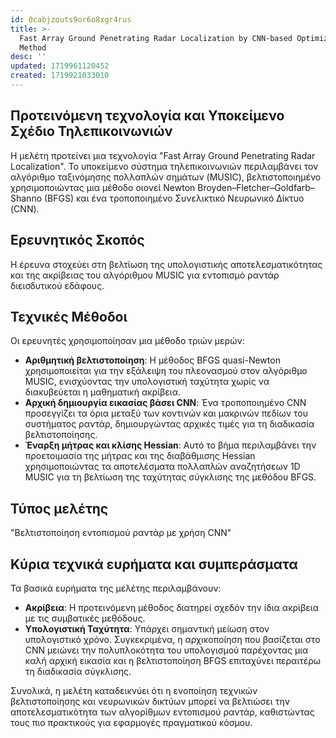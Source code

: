 ```yaml
---
id: 0cabjzouts9or6o8xgr4rus
title: >-
  Fast Array Ground Penetrating Radar Localization by CNN-based Optimization
  Method
desc: ''
updated: 1719961120452
created: 1719921033010
---
```


## Προτεινόμενη τεχνολογία και Υποκείμενο Σχέδιο Τηλεπικοινωνιών
Η μελέτη προτείνει μια τεχνολογία "Fast Array Ground Penetrating Radar Localization". Το υποκείμενο σύστημα τηλεπικοινωνιών περιλαμβάνει τον αλγόριθμο ταξινόμησης πολλαπλών σημάτων (MUSIC), βελτιστοποιημένο χρησιμοποιώντας μια μέθοδο οιονεί Newton Broyden–Fletcher–Goldfarb–Shanno (BFGS) και ένα τροποποιημένο Συνελικτικό Νευρωνικό Δίκτυο (CNN).

## Ερευνητικός Σκοπός
Η έρευνα στοχεύει στη βελτίωση της υπολογιστικής αποτελεσματικότητας και της ακρίβειας του αλγόριθμου MUSIC για εντοπισμό ραντάρ διεισδυτικού εδάφους.

## Τεχνικές Μέθοδοι
Οι ερευνητές χρησιμοποίησαν μια μέθοδο τριών μερών:
- **Αριθμητική βελτιστοποίηση**: Η μέθοδος BFGS quasi-Newton χρησιμοποιείται για την εξάλειψη του πλεονασμού στον αλγόριθμο MUSIC, ενισχύοντας την υπολογιστική ταχύτητα χωρίς να διακυβεύεται η μαθηματική ακρίβεια.
- **Αρχική δημιουργία εικασίας βάσει CNN**: Ένα τροποποιημένο CNN προσεγγίζει τα όρια μεταξύ των κοντινών και μακρινών πεδίων του συστήματος ραντάρ, δημιουργώντας αρχικές τιμές για τη διαδικασία βελτιστοποίησης.
- **Έναρξη μήτρας και κλίσης Hessian**: Αυτό το βήμα περιλαμβάνει την προετοιμασία της μήτρας και της διαβάθμισης Hessian χρησιμοποιώντας τα αποτελέσματα πολλαπλών αναζητήσεων 1D MUSIC για τη βελτίωση της ταχύτητας σύγκλισης της μεθόδου BFGS.

## Τύπος μελέτης
"Βελτιστοποίηση εντοπισμού ραντάρ με χρήση CNN"

## Κύρια τεχνικά ευρήματα και συμπεράσματα
Τα βασικά ευρήματα της μελέτης περιλαμβάνουν:
- **Ακρίβεια**: Η προτεινόμενη μέθοδος διατηρεί σχεδόν την ίδια ακρίβεια με τις συμβατικές μεθόδους.
- **Υπολογιστική Ταχύτητα**: Υπάρχει σημαντική μείωση στον υπολογιστικό χρόνο. Συγκεκριμένα, η αρχικοποίηση που βασίζεται στο CNN μειώνει την πολυπλοκότητα του υπολογισμού παρέχοντας μια καλή αρχική εικασία και η βελτιστοποίηση BFGS επιταχύνει περαιτέρω τη διαδικασία σύγκλισης.

Συνολικά, η μελέτη καταδεικνύει ότι η ενοποίηση τεχνικών βελτιστοποίησης και νευρωνικών δικτύων μπορεί να βελτιώσει την αποτελεσματικότητα των αλγορίθμων εντοπισμού ραντάρ, καθιστώντας τους πιο πρακτικούς για εφαρμογές πραγματικού κόσμου.